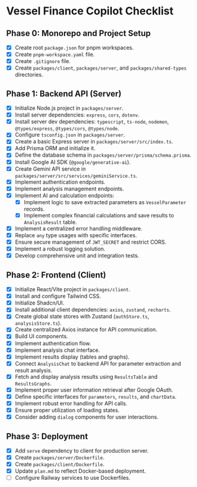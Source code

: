 # Vessel Finance Copilot Checklist

## Phase 0: Monorepo and Project Setup
- [x] Create root `package.json` for pnpm workspaces.
- [x] Create `pnpm-workspace.yaml` file.
- [x] Create `.gitignore` file.
- [x] Create `packages/client`, `packages/server`, and `packages/shared-types` directories.

## Phase 1: Backend API (Server)
- [x] Initialize Node.js project in `packages/server`.
- [x] Install server dependencies: `express`, `cors`, `dotenv`.
- [x] Install server dev dependencies: `typescript`, `ts-node`, `nodemon`, `@types/express`, `@types/cors`, `@types/node`.
- [x] Configure `tsconfig.json` in `packages/server`.
- [x] Create a basic Express server in `packages/server/src/index.ts`.
- [x] Add Prisma ORM and initialize it.
- [x] Define the database schema in `packages/server/prisma/schema.prisma`.
- [x] Install Google AI SDK (`@google/generative-ai`).
- [x] Create Gemini API service in `packages/server/src/services/geminiService.ts`.
- [x] Implement authentication endpoints.
- [x] Implement analysis management endpoints.
- [x] Implement AI and calculation endpoints:
  - [x] Implement logic to save extracted parameters as `VesselParameter` records.
  - [x] Implement complex financial calculations and save results to `AnalysisResult` table.
- [x] Implement a centralized error handling middleware.
- [x] Replace `any` type usages with specific interfaces.
- [x] Ensure secure management of `JWT_SECRET` and restrict CORS.
- [x] Implement a robust logging solution.
- [x] Develop comprehensive unit and integration tests.

## Phase 2: Frontend (Client)
- [x] Initialize React/Vite project in `packages/client`.
- [x] Install and configure Tailwind CSS.
- [x] Initialize Shadcn/UI.
- [x] Install additional client dependencies: `axios`, `zustand`, `recharts`.
- [x] Create global state stores with Zustand (`authStore.ts`, `analysisStore.ts`).
- [x] Create centralized Axios instance for API communication.
- [x] Build UI components.
- [x] Implement authentication flow.
- [x] Implement analysis chat interface.
- [x] Implement results display (tables and graphs).
- [x] Connect `AnalysisChat` to backend API for parameter extraction and result analysis.
- [x] Fetch and display analysis results using `ResultsTable` and `ResultsGraphs`.
- [x] Implement proper user information retrieval after Google OAuth.
- [x] Define specific interfaces for `parameters`, `results`, and `chartData`.
- [x] Implement robust error handling for API calls.
- [x] Ensure proper utilization of loading states.
- [x] Consider adding `dialog` components for user interactions.

## Phase 3: Deployment
- [x] Add `serve` dependency to client for production server.
- [x] Create `packages/server/Dockerfile`.
- [x] Create `packages/client/Dockerfile`.
- [x] Update `plan.md` to reflect Docker-based deployment.
- [ ] Configure Railway services to use Dockerfiles.
